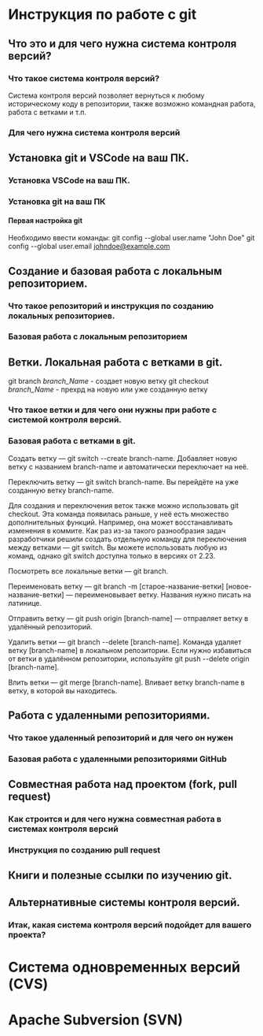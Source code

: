 # Инструкция по работе с git

## Что это и для чего нужна система контроля версий?

### Что такое система контроля версий?
Система контроля версий позволяет вернуться к любому историческому коду в репозитории, также возможно командная работа, работа с ветками и т.п.

### Для чего нужна система контроля версий

## Установка git и VSCode на ваш ПК.

### Установка VSCode на ваш ПК.

### Установка git на ваш ПК

#### Первая настройка git
Необходимо ввести команды:
git config --global user.name "John Doe"
git config --global user.email johndoe@example.com

## Создание и базовая работа с локальным репозиторием.

### Что такое репозиторий и инструкция по созданию локальных репозиториев.

### Базовая работа с локальным репозиторием

## Ветки. Локальная работа с ветками в git.
 git branch _branch_Name_ - создает новую ветку
 git checkout _branch_Name_  - прехрд на новую или уже созданную ветку

### Что такое ветки и для чего они нужны при работе с системой контроля версий.

### Базовая работа с ветками в git.
Создать ветку — git switch --create branch-name. Добавляет новую ветку с названием branch-name и автоматически переключает на неё.

Переключить ветку — git switch branch-name. Вы перейдёте на уже созданную ветку branch-name.

Для создания и переключения веток также можно использовать git checkout. Эта команда появилась раньше, у неё есть множество дополнительных функций. Например, она может восстанавливать изменения в коммите. Как раз из-за такого разнообразия задач разработчики решили создать отдельную команду для переключения между ветками — git switch. Вы можете использовать любую из команд, однако git switch доступна только в версиях от 2.23.

Посмотреть все локальные ветки — git branch.

Переименовать ветку — git branch -m [старое-название-ветки] [новое-название-ветки] — переименовывает ветку. Названия нужно писать на латинице.

Отправить ветку — git push origin [branch-name] — отправляет ветку в удалённый репозиторий.

Удалить ветки — git branch --delete [branch-name]. Команда удаляет ветку [branch-name] в локальном репозитории. Если нужно избавиться от ветки в удалённом репозитории, используйте git push --delete origin [branch-name].

Влить ветки — git merge [branch-name]. Вливает ветку branch-name в ветку, в которой вы находитесь.

## Работа с удаленными репозиториями.

### Что такое удаленный репозиторий и для чего он нужен

### Базовая работа с удаленными репозиториями GitHub

## Совместная работа над проектом (fork, pull request)

### Как строится и для чего нужна совместная работа в системах контроля версий

### Инструкция по созданию pull request

## Книги и полезные ссылки по изучению git.

## Альтернативные системы контроля версий.

### Итак, какая система контроля версий подойдет для вашего проекта?

# Система одновременных версий (CVS)

# Apache Subversion (SVN)

